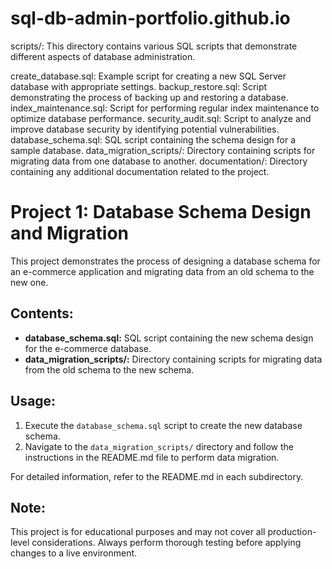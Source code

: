 # sql-db-admin-portfolio.github.io
scripts/: This directory contains various SQL scripts that demonstrate different aspects of database administration.

create_database.sql: Example script for creating a new SQL Server database with appropriate settings.
backup_restore.sql: Script demonstrating the process of backing up and restoring a database.
index_maintenance.sql: Script for performing regular index maintenance to optimize database performance.
security_audit.sql: Script to analyze and improve database security by identifying potential vulnerabilities.
database_schema.sql: SQL script containing the schema design for a sample database.
data_migration_scripts/: Directory containing scripts for migrating data from one database to another.
documentation/: Directory containing any additional documentation related to the project.
# Project 1: Database Schema Design and Migration

This project demonstrates the process of designing a database schema for an e-commerce application and migrating data from an old schema to the new one.

## Contents:

- **database_schema.sql:** SQL script containing the new schema design for the e-commerce database.
- **data_migration_scripts/:** Directory containing scripts for migrating data from the old schema to the new schema.

## Usage:

1. Execute the `database_schema.sql` script to create the new database schema.
2. Navigate to the `data_migration_scripts/` directory and follow the instructions in the README.md file to perform data migration.

For detailed information, refer to the README.md in each subdirectory.

## Note:

This project is for educational purposes and may not cover all production-level considerations. Always perform thorough testing before applying changes to a live environment.
